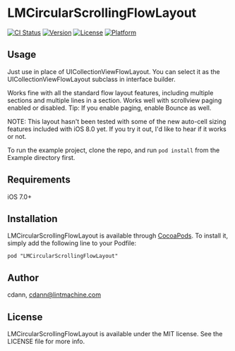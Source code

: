 # LMCircularScrollingFlowLayout

[![CI Status](http://img.shields.io/travis/cdann/LMCircularScrollingFlowLayout.svg?style=flat)](https://travis-ci.org/cdann/LMCircularScrollingFlowLayout)
[![Version](https://img.shields.io/cocoapods/v/LMCircularScrollingFlowLayout.svg?style=flat)](http://cocoadocs.org/docsets/LMCircularScrollingFlowLayout)
[![License](https://img.shields.io/cocoapods/l/LMCircularScrollingFlowLayout.svg?style=flat)](http://cocoadocs.org/docsets/LMCircularScrollingFlowLayout)
[![Platform](https://img.shields.io/cocoapods/p/LMCircularScrollingFlowLayout.svg?style=flat)](http://cocoadocs.org/docsets/LMCircularScrollingFlowLayout)

## Usage

Just use in place of UICollectionViewFlowLayout. You can select it as the UICollectionViewFlowLayout subclass in interface builder.

Works fine with all the standard flow layout features, including multiple sections and multiple lines in a section. Works well with scrollview paging enabled or disabled. Tip: If you enable paging, enable Bounce as well.

NOTE: This layout hasn't been tested with some of the new auto-cell sizing features included with iOS 8.0 yet. If you try it out, I'd like to hear if it works or not.


To run the example project, clone the repo, and run `pod install` from the Example directory first.

## Requirements

iOS 7.0+

## Installation

LMCircularScrollingFlowLayout is available through [CocoaPods](http://cocoapods.org). To install
it, simply add the following line to your Podfile:

    pod "LMCircularScrollingFlowLayout"

## Author

cdann, cdann@lintmachine.com

## License

LMCircularScrollingFlowLayout is available under the MIT license. See the LICENSE file for more info.

